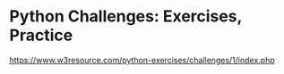# Python Challenges: Exercises, Practice

https://www.w3resource.com/python-exercises/challenges/1/index.php
